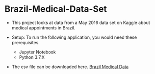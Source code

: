 # Brazil-Medical-Data-Set

 - This project looks at data from a May 2016 data set on Kaggle about medical appointments in Brazil.

 - Setup: To run the following application, you would need these prerequisites.
      - Jupyter Notebook 
      - Python 3.7.X

 - The csv file can be downloaded here.   [Brazil Medical Data](https://www.kaggle.com/joniarroba/noshowappointments)
